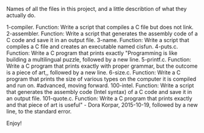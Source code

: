 Names of all the files in this project, and a little describtion of what they actually do.

1-compiler. Function: Write a script that compiles a C file but does not link.
2-assembler. Function: Write a script that generates the assembly code of a C code and save it in an output file.
3-name. Function: Write a script that compiles a C file and creates an executable named cisfun.
4-puts.c. Function: Write a C program that prints exactly "Programming is like building a multilingual puzzle, followed by a new line.
5-printf.c. Function: Write a C program that prints exactly with proper grammar, but the outcome is a piece of art,, followed by a new line.
6-size.c. Function: Write a C program that prints the size of various types on the computer it is compiled and run on.
#advanced, moving forward.
100-intel. Function: Write a script that generates the assembly code (Intel syntax) of a C code and save it in an output file.
101-quote.c. Function: Write a C program that prints exactly and that piece of art is useful" - Dora Korpar, 2015-10-19, followed by a new line, to the standard error.

Enjoy!